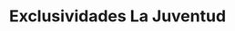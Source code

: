 ---
title: "Exclusividades La Juventud"
url: /loja-ecuador/exclusividades-la-juventud/
shop: Kleidung
---